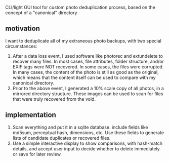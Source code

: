 CLI/light GUI tool for custom photo deduplication process, based on the concept of a "canonical" directory

## motivation
I want to deduplicate all of my extraneous photo backups, with two special circumstances:

1. After a data loss event, I used software like photorec and extundelete to recover many files. In most cases, file attributes, folder structure, and/or EXIF tags were NOT recovered. In some cases, the files were corrupted. In many cases, the content of the photo is still as good as the original, which means that the content itself can be used to compare with my canonical directory.
2. Prior to the above event, I generated a 10% scale copy of all photos, in a mirrored directory structure. These images can be used to scan for files that were truly recovered from the void.


## implementation
1. Scan everything and put it in a sqlite database. include fields like md5sum, perceptual hash, dimensions, etc. Use these fields to generate lists of candidate duplicates or recovered files.
2. Use a simple interactive display to show comparisons, with hash-match details, and accept user input to decide whether to delete immediately or save for later review.
